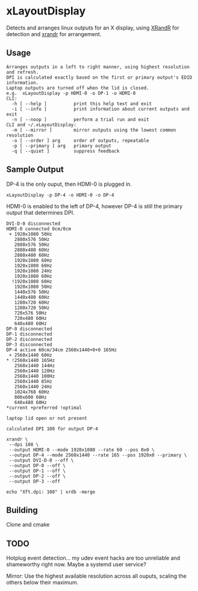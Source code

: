 # xLayoutDisplay

Detects and arranges linux outputs for an X display, using [XRandR](https://www.x.org/wiki/Projects/XRandR/) for detection and [xrandr](https://wiki.archlinux.org/index.php/xrandr) for arrangement.

## Usage

```
Arranges outputs in a left to right manner, using highest resolution and refresh.
DPI is calculated exactly based on the first or primary output's EDID information.
Laptop outputs are turned off when the lid is closed.
e.g.  xLayoutDisplay -p HDMI-0 -o DP-1 -o HDMI-0
CLI:
  -h [ --help ]          print this help text and exit
  -i [ --info ]          print information about current outputs and exit
  -n [ --noop ]          perform a trial run and exit
CLI and ~/.xLayoutDisplay:
  -m [ --mirror ]        mirror outputs using the lowest common resolution
  -o [ --order ] arg     order of outputs, repeatable
  -p [ --primary ] arg   primary output
  -q [ --quiet ]         suppress feedback
```

## Sample Output

DP-4 is the only ouput, then HDMI-0 is plugged in.

`xLayoutDisplay -p DP-4 -o HDMI-0 -o DP-4`

HDMI-0 is enabled to the left of DP-4, however DP-4 is still the primary output that determines DPI.

```
DVI-D-0 disconnected
HDMI-0 connected 0cm/0cm
 + 1920x1080 50Hz
   2880x576 50Hz
   2880x576 50Hz
   2880x480 60Hz
   2880x480 60Hz
   1920x1080 60Hz
   1920x1080 60Hz
   1920x1080 24Hz
   1920x1080 60Hz
  !1920x1080 60Hz
   1920x1080 50Hz
   1440x576 50Hz
   1440x480 60Hz
   1280x720 60Hz
   1280x720 50Hz
   720x576 50Hz
   720x480 60Hz
   640x480 60Hz
DP-0 disconnected
DP-1 disconnected
DP-2 disconnected
DP-3 disconnected
DP-4 active 60cm/34cm 2560x1440+0+0 165Hz
 + 2560x1440 60Hz
* !2560x1440 165Hz
   2560x1440 144Hz
   2560x1440 120Hz
   2560x1440 100Hz
   2560x1440 85Hz
   2560x1440 24Hz
   1024x768 60Hz
   800x600 60Hz
   640x480 60Hz
*current +preferred !optimal

laptop lid open or not present

calculated DPI 108 for output DP-4

xrandr \
 --dpi 108 \
 --output HDMI-0 --mode 1920x1080 --rate 60 --pos 0x0 \
 --output DP-4 --mode 2560x1440 --rate 165 --pos 1920x0 --primary \
 --output DVI-D-0 --off \
 --output DP-0 --off \
 --output DP-1 --off \
 --output DP-2 --off \
 --output DP-3 --off
 
echo "Xft.dpi: 108" | xrdb -merge
```

## Building

Clone and cmake

## TODO

Hotplug event detection... my udev event hacks are too unreliable and shameworthy right now. Maybe a systemd user service?

Mirror: Use the highest available resolution across all ouputs, scaling the others below their maximum.
